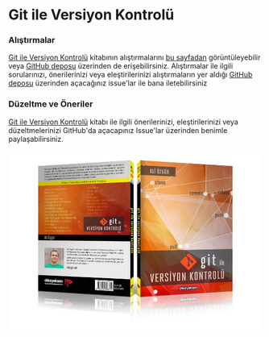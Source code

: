 # Git ile Versiyon Kontrolü

### Alıştırmalar
[Git ile Versiyon Kontrolü](https://www.dikeyeksen.com/products/git-ile-versiyon-kontrolu) kitabının alıştırmalarını 
[bu sayfadan](http://aliozgur.net/git_alistirmalar/) görüntüleyebilir veya [GitHub deposu](https://github.com/aliozgur/git_alistirmalar) 
üzerinden de erişebilirsiniz. Alıştırmalar ile ilgili sorularınızı, önerilerinizi veya eleştirilerinizi alıştırmaların yer aldığı 
[GitHub deposu](https://github.com/aliozgur/git_alistirmalar) üzerinden açacağınız issue'lar ile bana iletebilirsiniz

### Düzeltme ve Öneriler
[Git ile Versiyon Kontrolü](https://www.dikeyeksen.com/products/git-ile-versiyon-kontrolu) kitabı ile ilgili önerilerinizi, eleştirilerinizi veya
düzeltmelerinizi GitHub'da açacapınız Issue'lar üzerinden benimle paylaşabilirsiniz.


![Git ile Versiyon Kontrolü Kapak](/git-ile-versiyon-kontrolu/git_dvcs_book.jpg?raw=true "Git ile Versiyon Kontrolü Kapak") 
